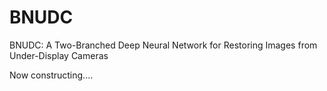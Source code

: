# BNUDC
BNUDC: A Two-Branched Deep Neural Network for Restoring Images from Under-Display Cameras

Now constructing....
